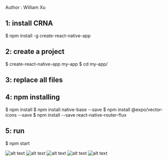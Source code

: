 Author : William Xu

## 1: install CRNA
$ npm install -g create-react-native-app

## 2: create a project
$ create-react-native-app my-app
$ cd my-app/

## 3: replace all files

## 4: npm installing
$ npm install
$ npm install native-base --save
$ npm install @expo/vector-icons --save
$ npm install --save react-native-router-flux

## 5: run
$ npm start

![alt text](https://github.com/tingchaoxu/Diary/tree/master/display/1.jpeg)
![alt text](https://github.com/tingchaoxu/Diary/tree/master/display/2.jpeg)
![alt text](https://github.com/tingchaoxu/Diary/tree/master/display/3.jpeg)
![alt text](https://github.com/tingchaoxu/Diary/tree/master/display/4.jpeg)
![alt text](https://github.com/tingchaoxu/Diary/tree/master/display/5.jpeg)
